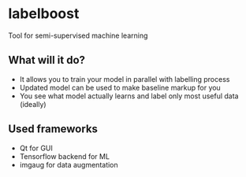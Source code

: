 # labelboost

Tool for semi-supervised machine learning

## What will it do?
- It allows you to train your model in parallel with labelling process
- Updated model can be used to make baseline markup for you
- You see what model actually learns and label only most useful data (ideally)

## Used frameworks
- Qt for GUI
- Tensorflow backend for ML
- imgaug for data augmentation

